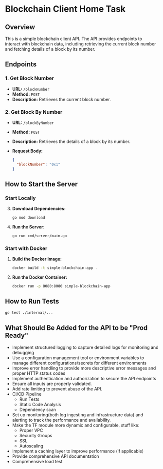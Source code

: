 # Blockchain Client Home Task

## Overview

This is a simple blockchain client API. The API provides endpoints to interact with blockchain data, including retrieving the current block number and fetching details of a block by its number.

## Endpoints

### 1. Get Block Number

- **URL:** `/blockNumber`
- **Method:** `POST`
- **Description:** Retrieves the current block number.

### 2. Get Block By Number

- **URL:** `/blockByNumber`
- **Method:** `POST`
- **Description:** Retrieves the details of a block by its number.
- **Request Body:**

  ```json
  {
    "blockNumber": "0x1"
  }
  ```

## How to Start the Server

### Start Locally

3. **Download Dependencies:**

   ```sh
   go mod download
   ```

4. **Run the Server:**

   ```sh
   go run cmd/server/main.go
   ```

### Start with Docker

1. **Build the Docker Image:**

   ```sh
   docker build -t simple-blockchain-app .
   ```

2. **Run the Docker Container:**

   ```sh
   docker run -p 8080:8080 simple-blockchain-app
   ```

## How to Run Tests

```sh
go test ./internal/...
```

## What Should Be Added for the API to be "Prod Ready"

- Implement structured logging to capture detailed logs for monitoring and debugging
- Use a configuration management tool or environment variables to manage different configurations/secrets for different environments
- Improve error handling to provide more descriptive error messages and proper HTTP status codes
- Implement authentication and authorization to secure the API endpoints
- Ensure all inputs are properly validated.
- Add rate limiting to prevent abuse of the API.
- CI/CD Pipeline
  - Run Tests
  - Static Code Analysis
  - Dependency scan
- Set up monitoring(both log ingesting and infrastructure data) and alerting to track the performance and availability.
- Make the TF module more dynamic and configurable, stuff like:
  - Proper VPC
  - Security Groups
  - SSL
  - Autoscaling
- Implement a caching layer to improve performance (if applicable)
- Provide comprehensive API documentation
- Comprehensive load test
